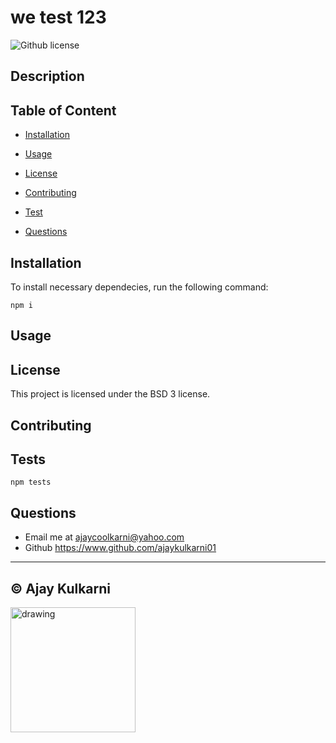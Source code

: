 
  # we test 123
  ![Github license](https://img.shields.io/badge/License-BSD%203-blue)
  
  ## Description
  
  
  
  ## Table of Content
  
  * [Installation](#installation)
  
  * [Usage](#usage)
  
  * [License](#license)
  
  * [Contributing](#contributing)
  
  * [Test](#tests)
  
  * [Questions](#questions)
  
  ## Installation
  
  To install necessary dependecies, run the following command: 
  
  ```
  npm i
  ```
  
  ## Usage
  
  
  
  ## License
  
  This project is licensed under the BSD 3 license.
  
  ## Contributing
  
  
  
  ## Tests
  ```
  npm tests
  ```
  ## Questions
  
  - Email me at ajaycoolkarni@yahoo.com
  - Github https://www.github.com/ajaykulkarni01

---
© Ajay Kulkarni 
--
<img src="https://avatars.githubusercontent.com/ajaykulkarni01" alt="drawing" height="200" width="200"/>

  